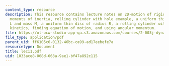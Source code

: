 ```yaml
---
content_type: resource
description: This resource contains lecture notes on 2D-motion of rigid bodies, finding
  moments of inertia, rolling cylinder with hole example, a uniform thin rod of length
  L and mass M, a uniform thin disc of radius R, a rolling cylinder with a hole, kinematics,
  kinetics, finding equation of motion, and using angular momentum.
file: https://ol-ocw-studio-app-qa.s3.amazonaws.com/courses/2-003j-dynamics-and-control-i-spring-2007/1033ace8068d663a9ae1bf47a892c115_lec11.pdf
file_type: application/pdf
parent_uid: ff6105c6-0132-46bc-ca99-ad17eebefe7a
resourcetype: Document
title: lec11.pdf
uid: 1033ace8-068d-663a-9ae1-bf47a892c115
---
```

